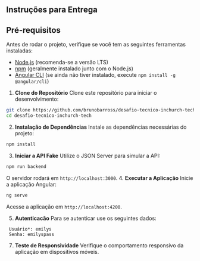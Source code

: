 ## Instruções para Entrega 

## Pré-requisitos

Antes de rodar o projeto, verifique se você tem as seguintes ferramentas instaladas:

- [Node.js](https://nodejs.org/) (recomenda-se a versão LTS)
- [npm](https://www.npmjs.com/) (geralmente instalado junto com o Node.js)
- [Angular CLI](https://angular.io/cli) (se ainda não tiver instalado, execute `npm install -g @angular/cli`)

1. **Clone do Repositório**
 Clone este repositório para iniciar o desenvolvimento:
 ```bash
 git clone https://github.com/brunobarross/desafio-tecnico-inchurch-tech.git
 cd desafio-tecnico-inchurch-tech
 ```
2. **Instalação de Dependências**
 Instale as dependências necessárias do projeto:
 ```bash
 npm install
 ```
3. **Iniciar a API Fake**
 Utilize o JSON Server para simular a API:
 ```bash
 npm run backend
 ```
 O servidor rodará em `http://localhost:3000`.
4. **Executar a Aplicação**
 Inicie a aplicação Angular:
 ```bash
 ng serve
 ```
 Acesse a aplicação em `http://localhost:4200`.

5. **Autenticacão**
Para se autenticar use os seguintes dados:
```
 Usuário*: emilys
 Senha: emilyspass
```

7. **Teste de Responsividade**
 Verifique o comportamento responsivo da aplicação em dispositivos móveis.
